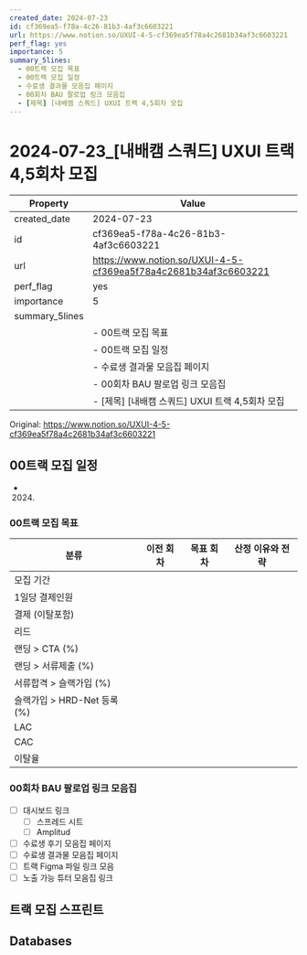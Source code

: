 ```yaml
---
created_date: 2024-07-23
id: cf369ea5-f78a-4c26-81b3-4af3c6603221
url: https://www.notion.so/UXUI-4-5-cf369ea5f78a4c2681b34af3c6603221
perf_flag: yes
importance: 5
summary_5lines:
  - 00트랙 모집 목표
  - 00트랙 모집 일정
  - 수료생 결과물 모음집 페이지
  - 00회차 BAU 팔로업 링크 모음집
  - [제목] [내배캠 스쿼드] UXUI 트랙 4,5회차 모집
---
```


# 2024-07-23_[내배캠 스쿼드] UXUI 트랙 4,5회차 모집

| Property | Value |
| --- | --- |
| created_date | 2024-07-23 |
| id | cf369ea5-f78a-4c26-81b3-4af3c6603221 |
| url | https://www.notion.so/UXUI-4-5-cf369ea5f78a4c2681b34af3c6603221 |
| perf_flag | yes |
| importance | 5 |
| summary_5lines | |
|  | - 00트랙 모집 목표 |
|  | - 00트랙 모집 일정 |
|  | - 수료생 결과물 모음집 페이지 |
|  | - 00회차 BAU 팔로업 링크 모음집 |
|  | - [제목] [내배캠 스쿼드] UXUI 트랙 4,5회차 모집 |

Original: https://www.notion.so/UXUI-4-5-cf369ea5f78a4c2681b34af3c6603221

## 00트랙 모집 일정
- 2024.

### 00트랙 모집 목표
| 분류 | 이전 회차 |  목표 회차 | 산정 이유와 전략 |
| --- | --- | --- | --- |
| 모집 기간 |  |  |  |
| 1일당 결제인원 |  |  |  |
| 결제 (이탈포함) |  |  |  |
| 리드 |  |  |  |
| 랜딩 > CTA (%) |  |  |  |
| 랜딩 > 서류제출 (%) |  |  |  |
| 서류합격 > 슬랙가입 (%) |  |  |  |
| 슬랙가입 > HRD-Net 등록 (%) |  |  |  |
| LAC |  |  |  |
| CAC |  |  |  |
| 이탈율 |  |  |  |

### 00회차 BAU 팔로업 링크 모음집
- [ ] 대시보드 링크
  - [ ] 스프레드 시트
  - [ ] Amplitud
- [ ] 수료생 후기 모음집 페이지
- [ ] 수료생 결과물 모음집 페이지
- [ ] 트랙 Figma 파일 링크 모음
- [ ] 노출 가능 튜터 모음집 링크

## 트랙 모집 스프린트

## Databases
